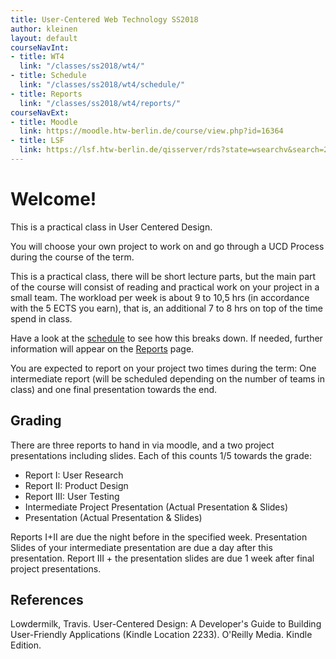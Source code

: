 ```yaml
---
title: User-Centered Web Technology SS2018
author: kleinen
layout: default
courseNavInt:
- title: WT4
  link: "/classes/ss2018/wt4/"
- title: Schedule
  link: "/classes/ss2018/wt4/schedule/"
- title: Reports
  link: "/classes/ss2018/wt4/reports/"
courseNavExt:
- title: Moodle
  link: https://moodle.htw-berlin.de/course/view.php?id=16364
- title: LSF
  link: https://lsf.htw-berlin.de/qisserver/rds?state=wsearchv&search=2&veranstaltung.veranstid=137277
---
```

# Welcome!

This is a practical class in User Centered Design.

You will choose your own project to work on and go through a UCD Process during
the course of the term.

This is a practical class, there will be short lecture parts, but the main part
of the course will consist of reading and practical work on your project in a
small team. The workload per week is
about 9 to 10,5 hrs (in accordance with the 5 ECTS you earn), that is, an
additional 7 to 8 hrs on top of the time spend in class.

Have a look at the [schedule](schedule) to see how this breaks down. If needed,
further information will appear on the [Reports](reports) page.

You are expected to report on your project two times during the term: One
intermediate report (will be scheduled depending on the number of teams in class)
and one final presentation towards the end.

## Grading

There are three reports to hand in via moodle, and a two project presentations
including slides. Each of this counts 1/5 towards the grade:

* Report I: User Research
* Report II: Product Design
* Report III: User Testing
* Intermediate Project Presentation (Actual Presentation & Slides)
* Presentation (Actual Presentation & Slides)

Reports I+II are due the night before in the specified week.
Presentation Slides of your intermediate presentation are due a day after this presentation.
Report III + the presentation slides are due 1 week after final project presentations.

## References

Lowdermilk, Travis. User-Centered Design: A Developer's Guide to Building User-Friendly Applications (Kindle Location 2233). O'Reilly Media. Kindle Edition.
